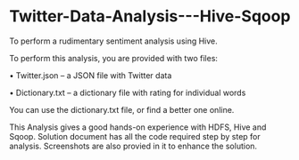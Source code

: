 # Twitter-Data-Analysis---Hive-Sqoop

To perform a rudimentary sentiment analysis using Hive.

To perform this analysis, you are provided with two files: 

• Twitter.json – a JSON file with Twitter data 

• Dictionary.txt – a dictionary file with rating for individual words 

You can use the dictionary.txt file, or find a better one online. 

This Analysis gives a good hands-on experience with HDFS, Hive and Sqoop. Solution document has all the code required step by step for analysis. Screenshots are also provied in it to enhance the solution.

 
